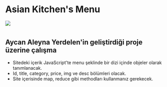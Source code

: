 # Asian Kitchen's Menu

![](asiankitchen.gif)

# 
## Aycan Aleyna Yerdelen'in geliştirdiği proje üzerine çalışma


* Sitedeki içerik JavaScript'te menu şeklinde bir dizi içinde objeler olarak tanımlanacak.
* Id, title, category, price, img ve desc bölümleri olacak.
* Site içerisinde map, reduce gibi methodları kullanmanız gerekecek. 

